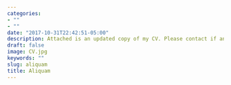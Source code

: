```yaml
---
categories:
- ""
- ""
date: "2017-10-31T22:42:51-05:00"
description: Attached is an updated copy of my CV. Please contact if any questions.
draft: false
image: CV.jpg
keywords: ""
slug: aliquam
title: Aliquam
---
```

